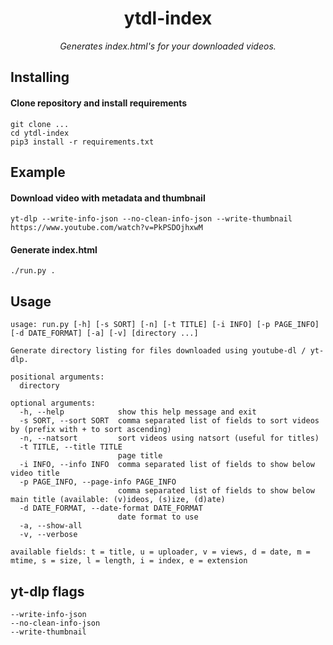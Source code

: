 <div align="center">

# ytdl-index

*Generates index.html's for your downloaded videos.*

</div>

## Installing

#### Clone repository and install requirements

    git clone ...
    cd ytdl-index
    pip3 install -r requirements.txt


## Example

#### Download video with metadata and thumbnail

    yt-dlp --write-info-json --no-clean-info-json --write-thumbnail https://www.youtube.com/watch?v=PkPSDOjhxwM

#### Generate index.html

    ./run.py .


## Usage

```
usage: run.py [-h] [-s SORT] [-n] [-t TITLE] [-i INFO] [-p PAGE_INFO] [-d DATE_FORMAT] [-a] [-v] [directory ...]

Generate directory listing for files downloaded using youtube-dl / yt-dlp.

positional arguments:
  directory

optional arguments:
  -h, --help            show this help message and exit
  -s SORT, --sort SORT  comma separated list of fields to sort videos by (prefix with + to sort ascending)
  -n, --natsort         sort videos using natsort (useful for titles)
  -t TITLE, --title TITLE
                        page title
  -i INFO, --info INFO  comma separated list of fields to show below video title
  -p PAGE_INFO, --page-info PAGE_INFO
                        comma separated list of fields to show below main title (available: (v)ideos, (s)ize, (d)ate)
  -d DATE_FORMAT, --date-format DATE_FORMAT
                        date format to use
  -a, --show-all
  -v, --verbose

available fields: t = title, u = uploader, v = views, d = date, m = mtime, s = size, l = length, i = index, e = extension
```

## yt-dlp flags

    --write-info-json
    --no-clean-info-json
    --write-thumbnail